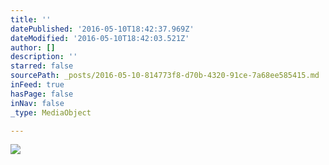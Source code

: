```yaml
---
title: ''
datePublished: '2016-05-10T18:42:37.969Z'
dateModified: '2016-05-10T18:42:03.521Z'
author: []
description: ''
starred: false
sourcePath: _posts/2016-05-10-814773f8-d70b-4320-91ce-7a68ee585415.md
inFeed: true
hasPage: false
inNav: false
_type: MediaObject

---
```

![](https://the-grid-user-content.s3-us-west-2.amazonaws.com/a5af099b-5f50-4285-96cd-945f9fdcfd46.png)